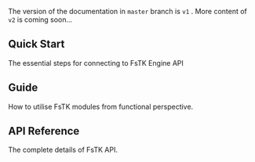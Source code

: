 The version of the documentation in `master` branch is `v1` .
More content of `v2` is coming soon...

## Quick Start
The essential steps for connecting to FsTK Engine API

## Guide
How to utilise FsTK modules from functional perspective.

## API Reference
The complete details of FsTK API.